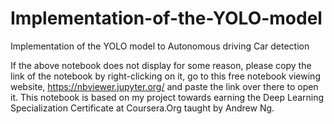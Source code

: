 # Implementation-of-the-YOLO-model
Implementation of the YOLO model to Autonomous driving Car detection


If the above notebook does not display for some reason, please copy the link of the notebook by right-clicking on it, go to this free notebook viewing website, https://nbviewer.jupyter.org/ and paste the link over there to open it.
This notebook is based on my project towards earning the Deep Learning Specialization Certificate at Coursera.Org taught by Andrew Ng.
